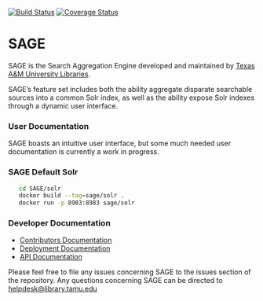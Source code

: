 [![Build Status](https://github.com/TAMULib/SAGE/workflows/Build/badge.svg)](https://github.com/TAMULib/SAGE/actions?query=workflow%3ABuild)
[![Coverage Status](https://coveralls.io/repos/github/TAMULib/SAGE/badge.svg)](https://coveralls.io/github/TAMULib/SAGE)

# SAGE

SAGE is the Search Aggregation Engine developed and maintained by [Texas A&M University Libraries](http://library.tamu.edu).

SAGE’s feature set includes both the ability aggregate disparate searchable sources into a common Solr index, as well as the ability expose Solr indexes through a dynamic user interface.

### User Documentation

SAGE boasts an intuitive user interface, but some much needed user documentation is currently a work in progress.

### SAGE Default Solr

```bash
   cd SAGE/solr
   docker build --tag=sage/solr .
   docker run -p 8983:8983 sage/solr
```

### Developer Documentation

- [Contributors Documentation](https://github.com/TAMULib/SAGE/blob/master/CONTRIBUTING.md)
- [Deployment Documentation](https://github.com/TAMULib/SAGE/blob/master/DEPLOYING.md)
- [API Documentation](https://tamulib.github.io/SAGE)

Please feel free to file any issues concerning SAGE to the issues section of the repository. Any questions concerning SAGE can be directed to [helpdesk@library.tamu.edu]()
